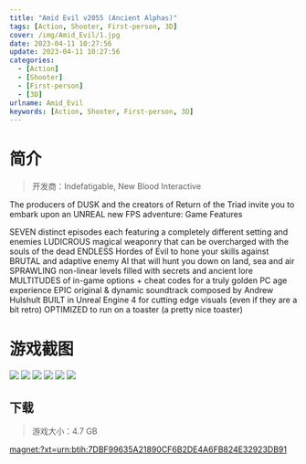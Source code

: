```yaml
---
title: "Amid Evil v2055 (Ancient Alphas)"
tags: [Action, Shooter, First-person, 3D]
cover: /img/Amid_Evil/1.jpg
date: 2023-04-11 10:27:56
update: 2023-04-11 10:27:56
categories: 
  - [Action]
  - [Shooter]
  - [First-person]
  - [3D]
urlname: Amid_Evil
keywords: [Action, Shooter, First-person, 3D]
---
```

# 简介

> 开发商：Indefatigable, New Blood Interactive

The producers of DUSK and the creators of Return of the Triad invite you to embark upon an UNREAL new FPS adventure:
Game Features

SEVEN distinct episodes each featuring a completely different setting and enemies
LUDICROUS magical weaponry that can be overcharged with the souls of the dead
ENDLESS Hordes of Evil to hone your skills against
BRUTAL and adaptive enemy AI that will hunt you down on land, sea and air
SPRAWLING non-linear levels filled with secrets and ancient lore
MULTITUDES of in-game options + cheat codes for a truly golden PC age experience
EPIC original & dynamic soundtrack composed by Andrew Hulshult
BUILT in Unreal Engine 4 for cutting edge visuals (even if they are a bit retro)
OPTIMIZED to run on a toaster (a pretty nice toaster)

# 游戏截图

![](/img/Amid_Evil/2.jpg)
![](/img/Amid_Evil/3.jpg)
![](/img/Amid_Evil/4.jpg)
![](/img/Amid_Evil/5.jpg)
![](/img/Amid_Evil/6.jpg)
![](/img/Amid_Evil/7.jpg)


## 下载

> 游戏大小：4.7 GB

[magnet:?xt=urn:btih:7DBF99635A21890CF6B2DE4A6FB824E32923DB91](magnet:?xt=urn:btih:7DBF99635A21890CF6B2DE4A6FB824E32923DB91)